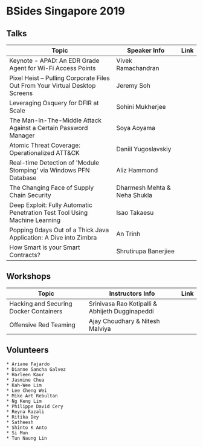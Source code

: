 # BSides Singapore 2019 

## Talks
| Topic                                                        | Speaker Info                 | Link |
| ------------------------------------------------------------ | ---------------------------- | ---- |
| Keynote - APAD: An EDR Grade Agent for Wi-Fi Access Points   | Vivek Ramachandran           |      |
| Pixel Heist – Pulling Corporate Files Out From Your Virtual Desktop Screens | Jeremy Soh                   |      |
| Leveraging Osquery for DFIR at Scale                         | Sohini Mukherjee             |      |
| The Man-In-The-Middle Attack Against a Certain Password Manager | Soya Aoyama                  |      |
| Atomic Threat Coverage: Operationalized ATT&CK               | Daniil Yugoslavskiy          |      |
| Real-time Detection of 'Module Stomping' via Windows PFN Database | Aliz Hammond                 |      |
| The Changing Face of Supply Chain Security                   | Dharmesh Mehta & Neha Shukla |      |
| Deep Exploit: Fully Automatic Penetration Test Tool Using Machine Learning | Isao Takaesu                 |      |
| Popping 0days Out of a Thick Java Application: A Dive into Zimbra | An Trinh                     |      |
| How Smart is your Smart Contracts?                           | Shrutirupa Banerjiee         |      |

## Workshops

| Topic                                  | Instructors Info                                | Link |
| -------------------------------------- | ----------------------------------------------- | ---- |
| Hacking and Securing Docker Containers | Srinivasa Rao Kotipalli & Abhijeth Dugginapeddi |      |
| Offensive Red Teaming                  | Ajay Choudhary & Nitesh Malviya                 |      |

## Volunteers
    * Ariane Fajardo
    * Dianne Sancha Galvez
    * Harleen Kaur
    * Jasmine Chua
    * Kah-Wee Lim
    * Lee Cheng Wei
    * Mike Art Rebultan
    * Ng Keng Lim
    * Philippe David Cery
    * Reyna Razali
    * Ritika Dey
    * Satheesh
    * Shinto K Anto
    * Si Mun
    * Tun Naung Lin



 
 


 
 


 



 
 


 
 


 
  


 
 


 
 